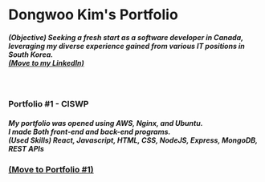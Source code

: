 <h1>Dongwoo Kim's Portfolio</h1>
<h5>(Objective) Seeking a fresh start as a software developer in Canada, leveraging my diverse experience gained from various IT positions in South Korea.
<br /><a href="https://www.linkedin.com/in/dwkim0507/" target="_blank">(Move to my LinkedIn)</a> </h5>
<br />
<h3>Portfolio #1 - CISWP</h3>
<h5>My portfolio was opened using AWS, Nginx, and Ubuntu.
<br />I made Both front-end and back-end programs.
<br />(Used Skills) React, Javascript, HTML, CSS, NodeJS, Express, MongoDB, REST APIs </h5>
<h3><a href="http://52.14.28.67" target="_blank">(Move to Portfolio #1)</a> </h3>


<!--
**dwkim0507/dwkim0507** is a ✨ _special_ ✨ repository because its `README.md` (this file) appears on your GitHub profile.

Here are some ideas to get you started:

- 🔭 I’m currently working on ...
- 🌱 I’m currently learning ...
- 👯 I’m looking to collaborate on ...
- 🤔 I’m looking for help with ...
- 💬 Ask me about ...
- 📫 How to reach me: ...
- 😄 Pronouns: ...
- ⚡ Fun fact: ...
-->
